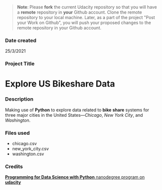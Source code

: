 >**Note**: Please **fork** the current Udacity repository so that you will have a **remote** repository in **your** Github account. Clone the remote repository to your local machine. Later, as a part of the project "Post your Work on Github", you will push your proposed changes to the remote repository in your Github account.

### Date created
25/3/2021

### Project Title
# Explore US Bikeshare Data

### Description
Making use of **Python** to explore data related to **bike** **share** systems for three major cities in the United States—*Chicago*, *New* *York* *City*, and *Washington*.

### Files used
* chicago.csv
* new_york_city.csv
* washington.csv

### Credits
[**Programming for Data Science with Python** nanodegree program on **udacity**](https://www.udacity.com/course/programming-for-data-science-nanodegree--nd104)

